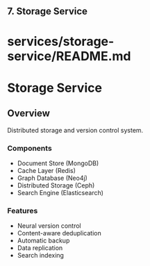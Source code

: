 ## 7. Storage Service
# services/storage-service/README.md
# Storage Service

## Overview
Distributed storage and version control system.

### Components
- Document Store (MongoDB)
- Cache Layer (Redis)
- Graph Database (Neo4j)
- Distributed Storage (Ceph)
- Search Engine (Elasticsearch)

### Features
- Neural version control
- Content-aware deduplication
- Automatic backup
- Data replication
- Search indexing